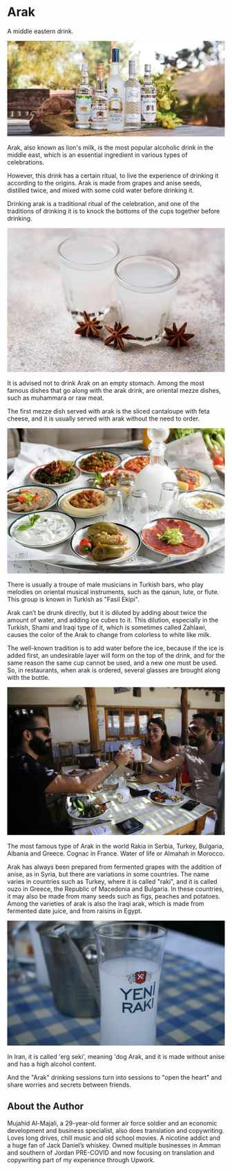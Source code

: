 # Arak

A middle eastern drink.

![image1](_static/images/arak/image1.jpg)

Arak, also known as lion's milk, is the most popular alcoholic drink in the middle east, which is an essential ingredient in various types of celebrations.

However, this drink has a certain ritual, to live the experience of drinking it according to the origins. Arak is made from grapes and anise seeds, distilled twice, and mixed with some cold water before drinking it.

Drinking arak is a traditional ritual of the celebration, and one of the traditions of drinking it is to knock the bottoms of the cups together before drinking.

![image2](_static/images/arak/image2.jpg)

It is advised not to drink Arak on an empty stomach. Among the most famous dishes that go along with the arak drink, are oriental mezze dishes, such as muhammara or raw meat.

The first mezze dish served with arak is the sliced cantaloupe with feta cheese, and it is usually served with arak without the need to order.

![image3](_static/images/arak/image3.jpg)

There is usually a troupe of male musicians in Turkish bars, who play melodies on oriental musical instruments, such as the qanun, lute, or flute. This group is known in Turkish as "Fasil Ekipi".

Arak can’t be drunk directly, but it is diluted by adding about twice the amount of water, and adding ice cubes to it. This dilution, especially in the Turkish, Shami and Iraqi type of it, which is sometimes called Zahlawi, causes the color of the Arak to change from colorless to white like milk.

The well-known tradition is to add water before the ice, because if the ice is added first, an undesirable layer will form on the top of the drink, and for the same reason the same cup cannot be used, and a new one must be used. So, in restaurants, when arak is ordered, several glasses are brought along with the bottle.

![image4](_static/images/arak/image4.jpg)

The most famous type of Arak in the world
Rakia in Serbia, Turkey, Bulgaria, Albania and Greece. Cognac in France. Water of life or Almahah in Morocco.

Arak has always been prepared from fermented grapes with the addition of anise, as in Syria, but there are variations in some countries. The name varies in countries such as Turkey, where it is called "raki", and it is called ouzo in Greece, the Republic of Macedonia and Bulgaria. In these countries, it may also be made from many seeds such as figs, peaches and potatoes. Among the varieties of arak is also the Iraqi arak, which is made from fermented date juice, and from raisins in Egypt.

![image5](_static/images/arak/image5.jpg)

In Iran, it is called 'erg seki', meaning 'dog Arak, and it is made without anise and has a high alcohol content.

And the "Arak" drinking sessions turn into sessions to "open the heart" and share worries and secrets between friends.

## About the Author

Mujahid Al-Majali, a 29-year-old former air force soldier and an economic development and business specialist, also does translation and copywriting. Loves long drives, chill music and old school movies. A nicotine addict and a huge fan of Jack Daniel’s whiskey. Owned multiple businesses in Amman and southern of Jordan PRE-COVID and now focusing on translation and copywriting part of my experience through Upwork.
